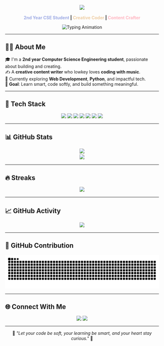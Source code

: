<!-- 🌊 Purple & Blue Wave Banner -->
<p align="center">
  <img src="https://capsule-render.vercel.app/api?type=waving&color=a18cd1,6699ff&height=200&section=header&text=Hi%20I'm%20Sreelakshmi&fontSize=40&fontColor=ffffff&animation=fadeIn" />
</p>

<p align="center"><b><span style="color:#9eabe4">2nd Year CSE Student</span> | <span style="color:#eecda3">Creative Coder</span> | <span style="color:#ffb6c1">Content Crafter</span></b></p>

<!-- ⌨️ Typing Animation -->
<p align="center">
  <img src="https://readme-typing-svg.herokuapp.com?font=Fira+Code&pause=1000&color=FFB6C1&center=true&vCenter=true&width=500&lines=2nd+Year+CSE+Student;Coding+softly,+learning+smartly;Creative+Content+Writer" alt="Typing Animation" />
</p>

---

## 👩‍💻 About Me

🎓 I'm a **2nd year Computer Science Engineering student**, passionate about building and creating.  
✍️ A **creative content writer** who lowkey loves **coding with music**.  
🚀 Currently exploring **Web Development**, **Python**, and impactful tech.  
🎯 **Goal**: Learn smart, code softly, and build something meaningful.

---

## 🧰 Tech Stack

<p align="center">
  <img src="https://img.shields.io/badge/HTML-F7E6F0?style=for-the-badge&logo=html5&logoColor=E34F26" />
  <img src="https://img.shields.io/badge/CSS-EAE6F7?style=for-the-badge&logo=css3&logoColor=1572B6" />
  <img src="https://img.shields.io/badge/JavaScript-FDF0E7?style=for-the-badge&logo=javascript&logoColor=F7DF1E" />
  <img src="https://img.shields.io/badge/Python-F6E9FA?style=for-the-badge&logo=python&logoColor=3776AB" />
  <img src="https://img.shields.io/badge/React-EADFF8?style=for-the-badge&logo=react&logoColor=61DAFB" />
  <img src="https://img.shields.io/badge/Git-FBE4E4?style=for-the-badge&logo=git&logoColor=F05032" />
  <img src="https://img.shields.io/badge/VSCode-DFEAF7?style=for-the-badge&logo=visualstudiocode&logoColor=007ACC" />
</p>

---

## 📊 GitHub Stats

<p align="center">
  <img src="https://github-readme-stats.vercel.app/api?username=S-Sreelakshmi&show_icons=true&theme=tokyonight&title_color=9EABE4&icon_color=EECDA3&text_color=F8F8F2&bg_color=15141b" />
  <br/>
  <img src="https://github-readme-stats.vercel.app/api/top-langs/?username=S-Sreelakshmi&layout=compact&theme=tokyonight&title_color=FFB6C1&text_color=EECDA3&bg_color=15141b" />
</p>

---

## 🔥 Streaks

<p align="center">
  <img src="https://github-readme-streak-stats.herokuapp.com/?user=S-Sreelakshmi&theme=tokyonight&ring=ffb6c1&fire=eecda3&currStreakLabel=9eabe4&background=15141b" />
</p>

---

## 📈 GitHub Activity

<p align="center">
  <img src="https://github-readme-activity-graph.vercel.app/graph?username=S-Sreelakshmi&bg_color=1a1b27&color=9eabe4&line=eecda3&point=ffb6c1&area=true&hide_border=true" />
</p>

---

## 🐍 GitHub Contribution 

<p align="center">
  <img src="https://raw.githubusercontent.com/S-Sreelakshmi/S-Sreelakshmi/output/github-contribution-grid-snake.svg" />
</p>

---

## 🌐 Connect With Me

<p align="center">
  <a href="https://www.linkedin.com/in/sreelakshmi-ms-a0124b239/" title="LinkedIn"><img src="https://img.shields.io/badge/LinkedIn-%23E6E6FA?style=for-the-badge&logo=linkedin&logoColor=0A66C2" /></a>
  <a href="https://x.com/S_Sreelakshmi_" title="Twitter (X)"><img src="https://img.shields.io/badge/X(Twitter)-%23F9E2F9?style=for-the-badge&logo=twitter&logoColor=1DA1F2" /></a>
</p>

---

<p align="center">
  💫 <i>"Let your code be soft, your learning be smart, and your heart stay curious."</i> 💫
</p>
